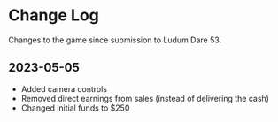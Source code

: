 # Change Log

Changes to the game since submission to Ludum Dare 53.

## 2023-05-05

- Added camera controls
- Removed direct earnings from sales (instead of delivering the cash)
- Changed initial funds to $250

